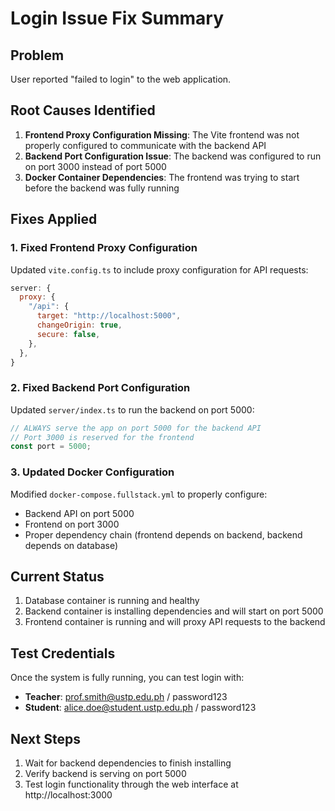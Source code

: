 # Login Issue Fix Summary

## Problem
User reported "failed to login" to the web application.

## Root Causes Identified
1. **Frontend Proxy Configuration Missing**: The Vite frontend was not properly configured to communicate with the backend API
2. **Backend Port Configuration Issue**: The backend was configured to run on port 3000 instead of port 5000
3. **Docker Container Dependencies**: The frontend was trying to start before the backend was fully running

## Fixes Applied

### 1. Fixed Frontend Proxy Configuration
Updated `vite.config.ts` to include proxy configuration for API requests:
```javascript
server: {
  proxy: {
    "/api": {
      target: "http://localhost:5000",
      changeOrigin: true,
      secure: false,
    },
  },
}
```

### 2. Fixed Backend Port Configuration
Updated `server/index.ts` to run the backend on port 5000:
```typescript
// ALWAYS serve the app on port 5000 for the backend API
// Port 3000 is reserved for the frontend
const port = 5000;
```

### 3. Updated Docker Configuration
Modified `docker-compose.fullstack.yml` to properly configure:
- Backend API on port 5000
- Frontend on port 3000
- Proper dependency chain (frontend depends on backend, backend depends on database)

## Current Status
1. Database container is running and healthy
2. Backend container is installing dependencies and will start on port 5000
3. Frontend container is running and will proxy API requests to the backend

## Test Credentials
Once the system is fully running, you can test login with:
- **Teacher**: prof.smith@ustp.edu.ph / password123
- **Student**: alice.doe@student.ustp.edu.ph / password123

## Next Steps
1. Wait for backend dependencies to finish installing
2. Verify backend is serving on port 5000
3. Test login functionality through the web interface at http://localhost:3000